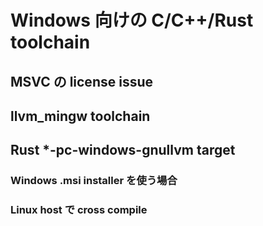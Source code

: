 <!--
SPDX-FileCopyrightText: 2024 Hanabusa Masahiro
SPDX-License-Identifier: CC-BY-4.0
-->
# Windows 向けの C/C++/Rust toolchain

## MSVC の license issue

## llvm\_mingw toolchain

## Rust \*-pc-windows-gnullvm target

### Windows .msi installer を使う場合


### Linux host で cross compile

